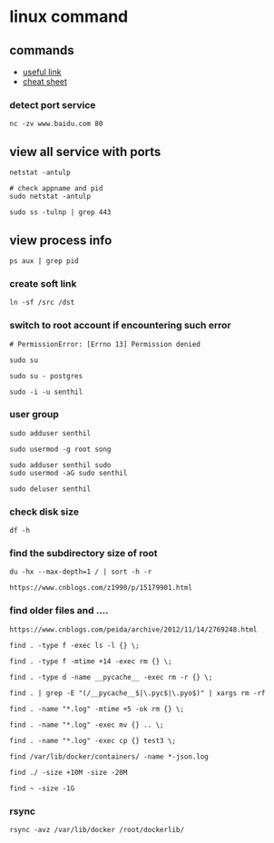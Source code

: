 # linux command

## commands

- [useful link](https://zhuanlan.zhihu.com/p/412735786)
- [cheat sheet](https://phoenixnap.com/kb/linux-commands-cheat-sheet)

### detect port service
```
nc -zv www.baidu.com 80
```

## view all service with ports
```
netstat -antulp

# check appname and pid
sudo netstat -antulp

sudo ss -tulnp | grep 443
```

## view process info
```
ps aux | grep pid
```


### create soft link
```
ln -sf /src /dst
```

### switch to root account if encountering such error
```
# PermissionError: [Errno 13] Permission denied

sudo su

sudo su - postgres

sudo -i -u senthil
```

### user group
```
sudo adduser senthil

sudo usermod -g root song

sudo adduser senthil sudo
sudo usermod -aG sudo senthil

sudo deluser senthil
```

### check disk size
```
df -h
```

### find the subdirectory size of root
```
du -hx --max-depth=1 / | sort -h -r

https://www.cnblogs.com/z1990/p/15179901.html
```

### find older files and ....
```
https://www.cnblogs.com/peida/archive/2012/11/14/2769248.html

find . -type f -exec ls -l {} \;

find . -type f -mtime +14 -exec rm {} \; 

find . -type d -name __pycache__ -exec rm -r {} \;

find . | grep -E "(/__pycache__$|\.pyc$|\.pyo$)" | xargs rm -rf

find . -name "*.log" -mtime +5 -ok rm {} \;

find . -name "*.log" -exec mv {} .. \;

find . -name "*.log" -exec cp {} test3 \;

find /var/lib/docker/containers/ -name *-json.log

find ./ -size +10M -size -20M

find ~ -size -1G
```

### rsync
```
rsync -avz /var/lib/docker /root/dockerlib/
```



